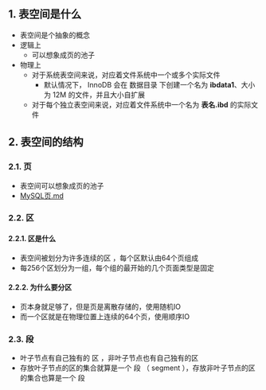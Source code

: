 

## 1. 表空间是什么
- 表空间是个抽象的概念
- 逻辑上
    - 可以想象成页的池子
- 物理上
    - 对于系统表空间来说，对应着文件系统中一个或多个实际文件
        - 默认情况下， InnoDB 会在 数据目录 下创建一个名为 **ibdata1**、大小为 12M 的文件，并且大小自扩展
    - 对于每个独立表空间来说，对应着文件系统中一个名为 **表名.ibd** 的实际文件

## 2. 表空间的结构
### 2.1. 页
- 表空间可以想象成页的池子
- [MySQL页.md](../MySQL页.md)
### 2.2. 区
#### 2.2.1. 区是什么
- 表空间被划分为许多连续的区 ，每个区默认由64个页组成
- 每256个区划分为一组，每个组的最开始的几个页面类型是固定
#### 2.2.2. 为什么要分区
- 页本身就足够了，但是页是离散存储的，使用随机IO
- 而一个区就是在物理位置上连续的64个页，使用顺序IO

### 2.3. 段
- 叶子节点有自己独有的 区 ，非叶子节点也有自己独有的区
- 存放叶子节点的区的集合就算是一个 段 （ segment ），存放非叶子节点的区的集合也算是一个 段